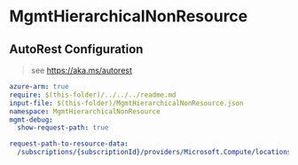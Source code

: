 # MgmtHierarchicalNonResource

## AutoRest Configuration

> see https://aka.ms/autorest

``` yaml
azure-arm: true
require: $(this-folder)/../../../readme.md
input-file: $(this-folder)/MgmtHierarchicalNonResource.json
namespace: MgmtHierarchicalNonResource
mgmt-debug:
  show-request-path: true

request-path-to-resource-data:
  /subscriptions/{subscriptionId}/providers/Microsoft.Compute/locations/{location}/sharedGalleries/{galleryUniqueName}: SharedGallery
```
